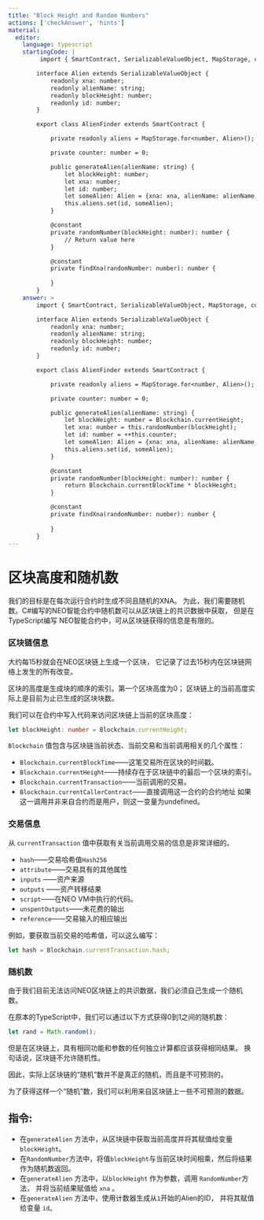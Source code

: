 ```yaml
---
title: "Block Height and Random Numbers"
actions: ['checkAnswer', 'hints']
material: 
  editor:
    language: typescript
    startingCode: |
         import { SmartContract, SerializableValueObject, MapStorage, constant } from '@neo-one/smart-contract';

        interface Alien extends SerializableValueObject {
            readonly xna: number;
            readonly alienName: string;
            readonly blockHeight: number;
            readonly id: number;
        }

        export class AlienFinder extends SmartContract {

            private readonly aliens = MapStorage.for<number, Alien>();

            private counter: number = 0; 

            public generateAlien(alienName: string) {
                let blockHeight: number;
                let xna: number;
                let id: number;
                let someAlien: Alien = {xna: xna, alienName: alienName, blockHeight: blockHeight, id: id};
                this.aliens.set(id, someAlien);
            }

            @constant
            private randomNumber(blockHeight: number): number {
                // Return value here
            }

            @constant
            private findXna(randomNumber: number): number {
                
            }
        }
    answer: > 
        import { SmartContract, SerializableValueObject, MapStorage, constant, Blockchain } from '@neo-one/smart-contract';

        interface Alien extends SerializableValueObject {
            readonly xna: number;
            readonly alienName: string;
            readonly blockHeight: number;
            readonly id: number;
        }

        export class AlienFinder extends SmartContract {

            private readonly aliens = MapStorage.for<number, Alien>();

            private counter: number = 0; 

            public generateAlien(alienName: string) {
                let blockHeight: number = Blockchain.currentHeight;
                let xna: number = this.randomNumber(blockHeight);
                let id: number = ++this.counter;
                let someAlien: Alien = {xna: xna, alienName: alienName, blockHeight: blockHeight, id: id};
                this.aliens.set(id, someAlien);
            }

            @constant
            private randomNumber(blockHeight: number): number {
                return Blockchain.currentBlockTime * blockHeight;
            }

            @constant
            private findXna(randomNumber: number): number {
                
            }
        }
---
```


# 区块高度和随机数

我们的目标是在每次运行合约时生成不同且随机的XNA。 为此，我们需要随机数。C#编写的NEO智能合约中随机数可以从区块链上的共识数据中获取，
但是在TypeScript编写 NEO智能合约中，可从区块链获得的信息是有限的。

### 区块链信息

大约每15秒就会在NEO区块链上生成一个区块，
它记录了过去15秒内在区块链网络上发生的所有改变。

区块的高度是生成块的顺序的索引。第一个区块高度为0； 区块链上的当前高度实际上是目前为止已生成的区块块数。

我们可以在合约中写入代码来访问区块链上当前的区块高度：

```typescript
let blockHeight: number = Blockchain.currentHeight;
```

 `Blockchain` 值包含与区块链当前状态、当前交易和当前调用相关的几个属性：

- `Blockchain.currentBlockTime`——这笔交易所在区块的时间戳。
- `Blockchain.currentHeight`——持续存在于区块链中的最后一个区块的索引。
- `Blockchain.currentTransaction`——当前调用的交易。
- `Blockchain.currentCallerContract`——直接调用这一合约的合约地址
如果这一调用并非来自合约而是用户，则这一变量为undefined。


### 交易信息

从 `currentTransaction` 值中获取有关当前调用交易的信息是非常详细的。

- `hash`——交易哈希值`Hash256`
- `attribute`——交易具有的其他属性
- `inputs` ——资产来源
- `outputs` ——资产转移结果
- `script`——在NEO VM中执行的代码。
- `unspentOutputs`——未花费的输出
- `reference`——交易输入的相应输出

例如，要获取当前交易的哈希值，可以这么编写：

```typescript
let hash = Blockchain.currentTransaction.hash; 
```

### 随机数

由于我们目前无法访问NEO区块链上的共识数据，我们必须自己生成一个随机数。

在原本的TypeScript中，我们可以通过以下方式获得0到1之间的随机数：

```typescript
let rand = Math.random(); 
```

但是在区块链上，具有相同功能和参数的任何独立计算都应该获得相同结果。 换句话说，区块链不允许随机性。

因此，实际上区块链的“随机”数并不是真正的随机，而且是不可预测的。

为了获得这样一个“随机”数，我们可以利用来自区块链上一些不可预测的数据。

## 指令: 

- 在`generateAlien` 方法中，从区块链中获取当前高度并将其赋值给变量`blockHeight`。
- 在`RandomNumber`方法中，将值`blockHeight`与当前区块时间相乘，然后将结果作为随机数返回。
- 在`generateAlien` 方法中，以`blockHeight` 作为参数，调用 `RandomNumber`方法，
   并将当前结果赋值给 `xna` 。
- 在`generateAlien` 方法中，使用计数器生成从`1`开始的Alien的ID， 并将其赋值给变量 `id`。
